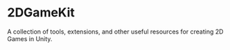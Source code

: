 # 2DGameKit
 A collection of tools, extensions, and other useful resources for creating 2D Games in Unity.
